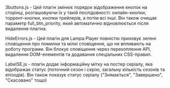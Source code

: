 3buttons.js - Цей плагін змінює порядок відображення кнопок на сторінці, розташовуючи їх у такій послідовності: онлайн-кнопки, торрент-кнопки, кнопки трейлерів, а потім всі інші. Він також очищає параметр full_btn_priority, який автоматично відновлюється після видалення плагіна.

HideErrors.js - Цей плагін для Lampa Player повністю приховує зелені сповіщення про помилки та мілкі сповіщення, що не впливають на роботу програми. Він блокує сповіщення через перехоплення API, видалення DOM-елементів та додавання спеціальних CSS-правил.

LabelSE.js - плагін додає інформаційну мітку на постер серіалу, яка відображає статус (поточний сезон і серію, загальну кількість сезонів та епізодів). Він також показує статус серіалу ("Знімається", "Завершено", "Скасовано" тощо) 

